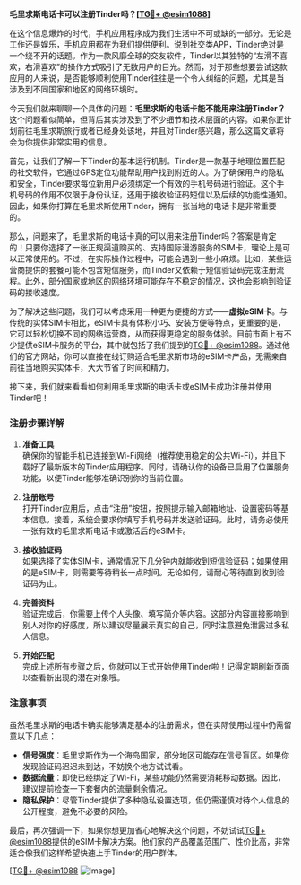 **毛里求斯电话卡可以注册Tinder吗？[[TG💪+ @esim1088](https://t.me/s/esim1088)]**

在这个信息爆炸的时代，手机应用程序成为我们生活中不可或缺的一部分。无论是工作还是娱乐，手机应用都在为我们提供便利。说到社交类APP，Tinder绝对是一个绕不开的话题。作为一款风靡全球的交友软件，Tinder以其独特的“左滑不喜欢，右滑喜欢”的操作方式吸引了无数用户的目光。然而，对于那些想要尝试这款应用的人来说，是否能够顺利使用Tinder往往是一个令人纠结的问题，尤其是当涉及到不同国家和地区的网络环境时。

今天我们就来聊聊一个具体的问题：**毛里求斯的电话卡能不能用来注册Tinder？** 这个问题看似简单，但背后其实涉及到了不少细节和技术层面的内容。如果你正计划前往毛里求斯旅行或者已经身处该地，并且对Tinder感兴趣，那么这篇文章将会为你提供非常实用的信息。

首先，让我们了解一下Tinder的基本运行机制。Tinder是一款基于地理位置匹配的社交软件，它通过GPS定位功能帮助用户找到附近的人。为了确保用户的隐私和安全，Tinder要求每位新用户必须绑定一个有效的手机号码进行验证。这个手机号码的作用不仅限于身份认证，还用于接收验证码短信以及后续的功能性通知。因此，如果你打算在毛里求斯使用Tinder，拥有一张当地的电话卡是非常重要的。

那么，问题来了，毛里求斯的电话卡真的可以用来注册Tinder吗？答案是肯定的！只要你选择了一张正规渠道购买的、支持国际漫游服务的SIM卡，理论上是可以正常使用的。不过，在实际操作过程中，可能会遇到一些小麻烦。比如，某些运营商提供的套餐可能不包含短信服务，而Tinder又依赖于短信验证码完成注册流程。此外，部分国家或地区的网络环境可能存在不稳定的情况，这也会影响到验证码的接收速度。

为了解决这些问题，我们可以考虑采用一种更为便捷的方式——**虚拟eSIM卡**。与传统的实体SIM卡相比，eSIM卡具有体积小巧、安装方便等特点，更重要的是，它可以轻松切换不同的网络运营商，从而获得更稳定的服务体验。目前市面上有不少提供eSIM卡服务的平台，其中就包括了我们提到的[TG💪+ @esim1088](https://t.me/s/esim1088)。通过他们的官方网站，你可以直接在线订购适合毛里求斯市场的eSIM卡产品，无需亲自前往当地购买实体卡，大大节省了时间和精力。

接下来，我们就来看看如何利用毛里求斯的电话卡或eSIM卡成功注册并使用Tinder吧！

### 注册步骤详解

1. **准备工具**  
   确保你的智能手机已连接到Wi-Fi网络（推荐使用稳定的公共Wi-Fi），并且下载好了最新版本的Tinder应用程序。同时，请确认你的设备已启用了位置服务功能，以便Tinder能够准确识别你的当前位置。

2. **注册账号**  
   打开Tinder应用后，点击“注册”按钮，按照提示输入邮箱地址、设置密码等基本信息。接着，系统会要求你填写手机号码并发送验证码。此时，请务必使用一张有效的毛里求斯电话卡或激活后的eSIM卡。

3. **接收验证码**  
   如果选择了实体SIM卡，通常情况下几分钟内就能收到短信验证码；如果使用的是eSIM卡，则需要等待稍长一点时间。无论如何，请耐心等待直到收到验证码为止。

4. **完善资料**  
   验证完成后，你需要上传个人头像、填写简介等内容。这部分内容直接影响到别人对你的好感度，所以建议尽量展示真实的自己，同时注意避免泄露过多私人信息。

5. **开始匹配**  
   完成上述所有步骤之后，你就可以正式开始使用Tinder啦！记得定期刷新页面以查看新出现的潜在对象哦。

### 注意事项

虽然毛里求斯的电话卡确实能够满足基本的注册需求，但在实际使用过程中仍需留意以下几点：

- **信号强度**：毛里求斯作为一个海岛国家，部分地区可能存在信号盲区。如果你发现验证码迟迟未到达，不妨换个地方试试看。
- **数据流量**：即使已经绑定了Wi-Fi，某些功能仍然需要消耗移动数据。因此，建议提前检查一下套餐内的流量剩余情况。
- **隐私保护**：尽管Tinder提供了多种隐私设置选项，但仍需谨慎对待个人信息的公开程度，避免不必要的风险。

最后，再次强调一下，如果你想更加省心地解决这个问题，不妨试试[TG💪+ @esim1088](https://t.me/s/esim1088)提供的eSIM卡解决方案。他们家的产品覆盖范围广、性价比高，非常适合像我们这样希望快速上手Tinder的用户群体。

[[TG💪+ @esim1088](https://t.me/s/esim1088) ![Image](https://i.postimg.cc/4NQfJmqS/Snipaste-2025-05-13-00-14-12.png)]